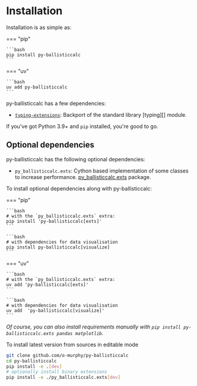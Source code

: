 # Installation

Installation is as simple as:

=== "pip"

    ```bash
    pip install py-ballisticcalc
    ```

=== "uv"

    ```bash
    uv add py-ballisticcalc 
    ```

py-ballisticcalc has a few dependencies:

* [`typing-extensions`](https://pypi.org/project/typing-extensions/): Backport of the standard library [typing][] module.

If you've got Python 3.9+ and `pip` installed, you're good to go.

[//]: # (py-ballisticcalc is also available on [conda]&#40;https://www.anaconda.com&#41; under the [conda-forge]&#40;https://conda-forge.org&#41;)

[//]: # (channel:)

[//]: # (```bash)

[//]: # (conda install py-ballisticcalc -c conda-forge)

[//]: # (```)

## Optional dependencies

py-ballisticcalc has the following optional dependencies:

* `py_ballisticcalc.exts`: Cython based implementation of some classes to increase performance. [py_ballisticcalc.exts](https://pypi.org/project/py_ballisticcalc.exts) package.

[//]: # (* `RKBallistic`: Implementation of engine that uses Runge–Kutta methods to increase productivity. [py_ballisticcalc.exts]&#40;https://github.com/dbookstaber/RKBallistic&#41; repo.)

To install optional dependencies along with py-ballisticcalc:

=== "pip"

    ```bash
    # with the `py_ballisticcalc.exts` extra:
    pip install 'py-ballisticcalc[exts]'
    ```

    ```bash
    # with dependencies for data visualisation    
    pip install py-ballisticcalc[visualize]
    ```

=== "uv"

    ```bash
    # with the `py_ballisticcalc.exts` extra:
    uv add 'py-ballisticcalc[exts]'
    ```

    ```bash
    # with dependencies for data visualisation    
    uv add  'py-ballisticcalc[visualize]'
    ```

*Of course, you can also install requirements manually with `pip install py-ballisticcalc.exts pandas matplotlib`.*

To install latest version from sources in editable mode

```bash
git clone github.com/o-murphy/py-ballisticcalc
cd py-ballisticcalc
pip install -e .[dev]
# optionally install binary extensions
pip install -e ./py_ballisticcalc.exts[dev]
```